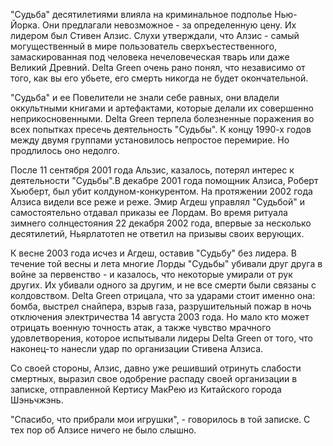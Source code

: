 "Судьба" десятилетиями влияла на криминальное подполье Нью-Йорка. Они предлагали невозможное - за определенную цену. Их лидером был Стивен Алзис. Слухи утверждали, что Алзис - самый могущественный в мире пользователь сверхъестественного, замаскированная под человека нечеловеческая тварь или даже Великий Древний. Delta Green очень рано понял, что независимо от того, как вы его убьете, его смерть никогда не будет окончательной.

"Судьба" и ее Повелители не знали себе равных, они владели оккультными книгами и артефактами, которые делали их совершенно неприкосновенными. Delta Green терпела болезненные поражения во всех попытках пресечь деятельность "Судьбы". К концу 1990-х годов между двумя группами установилось непростое перемирие. Но продлилось оно недолго.

После 11 сентября 2001 года Альзис, казалось, потерял интерес к деятельности "Судьбы".В декабре 2001 года помощник Алзиса, Роберт Хьюберт, был убит колдуном-конкурентом. На протяжении 2002 года Алзиса видели все реже и реже. Эмир Агдеш управлял "Судьбой" и самостоятельно отдавал приказы ее Лордам. Во время ритуала зимнего солнцестояния 22 декабря 2002 года, впервые за несколько десятилетий, Ньярлатотеп не ответил на призывы своих верующих. 

К весне 2003 года исчез и Агдеш, оставив "Судьбу" без лидера. В течение той весны и лета многие Лорды "Судьбы" убивали друг друга в войне за первенство - и казалось, что некоторые умирали от рук других. Их убивали одного за другим, и не все смерти были связаны с колдовством. Delta Green отрицала, что за ударами стоит именно она: бомба, выстрел снайпера, взрыв газа, разрушительный пожар в ночь отключения электричества 14 августа 2003 года. Но мало кто может отрицать военную точность атак, а также чувство мрачного удовлетворения, которое испытывали лидеры Delta Green от того, что наконец-то нанесли удар по организации Стивена Алзиса.

Со своей стороны, Алзис, давно уже решивший отринуть слабости смертных, выразил свое одобрение распаду своей организации в записке, отправленной Кертису МакРею из Китайского города Шэньчжэнь. 

"Спасибо, что прибрали мои игрушки", - говорилось в той записке. С тех пор об Алзисе ничего не было слышно.